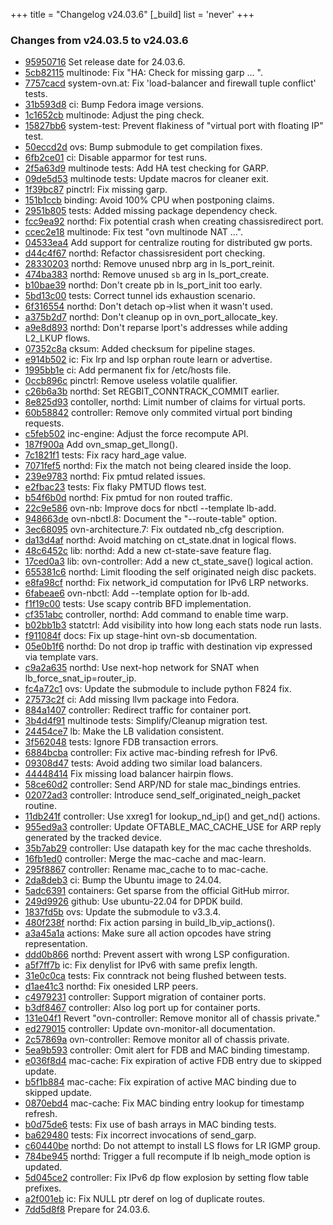 +++
title = "Changelog v24.03.6"
[_build]
  list = 'never'
+++

### Changes from v24.03.5 to v24.03.6

- [95950716](https://github.com/ovn-org/ovn/commit/95950716caf3cbba69ca2b8cbc79dd9ce5b086b6) Set release date for 24.03.6.
- [5cb82115](https://github.com/ovn-org/ovn/commit/5cb82115c8dd3c3eece939ca2830ce6284c23676) multinode: Fix "HA: Check for missing garp ... ".
- [7757cacd](https://github.com/ovn-org/ovn/commit/7757cacde0b3f1bc559ff2d7b5bd20b6b841504f) system-ovn.at: Fix 'load-balancer and firewall tuple conflict' tests.
- [31b593d8](https://github.com/ovn-org/ovn/commit/31b593d8ed4da8aab3d5a65dbd8c2fbf5b1dcd46) ci: Bump Fedora image versions.
- [1c1652cb](https://github.com/ovn-org/ovn/commit/1c1652cbd6412729e2b0b28008b44ad3685eb7dd) multinode: Adjust the ping check.
- [15827bb6](https://github.com/ovn-org/ovn/commit/15827bb65ae1cf0b156d6ada9324c4823d72e57f) system-test: Prevent flakiness of "virtual port with floating IP" test.
- [50eccd2d](https://github.com/ovn-org/ovn/commit/50eccd2dc840b8d5bcff1989a535160c1fa8ed86) ovs: Bump submodule to get compilation fixes.
- [6fb2ce01](https://github.com/ovn-org/ovn/commit/6fb2ce0101a4f00657916f54086e053f779e0c4a) ci: Disable apparmor for test runs.
- [2f5a63d9](https://github.com/ovn-org/ovn/commit/2f5a63d953691253c2eb76daf6b5aed3fe2f4900) multinode tests: Add HA test checking for GARP.
- [09de5d53](https://github.com/ovn-org/ovn/commit/09de5d5366cfa1e1f5dbd5081e1b7d01b4733cc2) multinode tests: Update macros for cleaner exit.
- [1f39bc87](https://github.com/ovn-org/ovn/commit/1f39bc878eae18f0367519cb52b5caa15f10a451) pinctrl: Fix missing garp.
- [151b1ccb](https://github.com/ovn-org/ovn/commit/151b1ccb82d7b49e58b094c1a55fbf0e338b6e28) binding: Avoid 100% CPU when postponing claims.
- [2951b805](https://github.com/ovn-org/ovn/commit/2951b80588e838b64e6d36769af2e9179deb3699) tests: Added missing package dependency check.
- [fcc9ea92](https://github.com/ovn-org/ovn/commit/fcc9ea92f00aba00d888630b72b51570323941d8) northd: Fix potential crash when creating chassisredirect port.
- [ccec2e18](https://github.com/ovn-org/ovn/commit/ccec2e18c08aec2bdb196987451a7b1d3a39b5fd) multinode: Fix test "ovn multinode NAT ...".
- [04533ea4](https://github.com/ovn-org/ovn/commit/04533ea43adefd352879dcb9d2cd2b9e4f168525) Add support for centralize routing for distributed gw ports.
- [d44c4f67](https://github.com/ovn-org/ovn/commit/d44c4f6778ae1e233c9a378e3f9b818f2e49da18) northd: Refactor chassisresident port checking.
- [28330203](https://github.com/ovn-org/ovn/commit/28330203cfad3cffbab55ce099b548de99cdeec5) northd: Remove unused nbrp arg in ls_port_reinit.
- [474ba383](https://github.com/ovn-org/ovn/commit/474ba3837d0b9ce8b2ee35220ee32df0e9335302) northd: Remove unused `sb` arg in ls_port_create.
- [b10bae39](https://github.com/ovn-org/ovn/commit/b10bae3905d5a9d042d5b57cb281547970e592d4) northd: Don't create pb in ls_port_init too early.
- [5bd13c00](https://github.com/ovn-org/ovn/commit/5bd13c0056d44b606f258b0f024ed4daa64aa0bc) tests: Correct tunnel ids exhaustion scenario.
- [6f316554](https://github.com/ovn-org/ovn/commit/6f316554dbeccde9aa6a29d62408012e19866ae2) northd: Don't detach op->list when it wasn't used.
- [a375b2d7](https://github.com/ovn-org/ovn/commit/a375b2d7205e7e6efc3d0096d1ddf61347c0bd89) northd: Don't cleanup op in ovn_port_allocate_key.
- [a9e8d893](https://github.com/ovn-org/ovn/commit/a9e8d8931c12d194efe1a15ac96536b100fcfa40) northd: Don't reparse lport's addresses while adding L2_LKUP flows.
- [07352c8a](https://github.com/ovn-org/ovn/commit/07352c8a4432166988c45fefcf32c6e180f75ecd) cksum: Added checksum for pipeline stages.
- [e914b502](https://github.com/ovn-org/ovn/commit/e914b50254a6068bf9f8fd25f823043d22f0e41f) ic: Fix lrp and lsp orphan route learn or advertise.
- [1995bb1e](https://github.com/ovn-org/ovn/commit/1995bb1edb037f48496b2e2d9460f3695bed7d76) ci: Add permanent fix for /etc/hosts file.
- [0ccb896c](https://github.com/ovn-org/ovn/commit/0ccb896cba1e5f02b26f450d0c708f0eedc5f592) pinctrl: Remove useless volatile qualifier.
- [c26b6a3b](https://github.com/ovn-org/ovn/commit/c26b6a3b260b9412b8b71413a63d6a676bb6a4e6) northd: Set REGBIT_CONNTRACK_COMMIT earlier.
- [8e825d93](https://github.com/ovn-org/ovn/commit/8e825d936cd8f610870d641f488ce30e1d995cdc) contoller, northd: Limit number of claims for virtual ports.
- [60b58842](https://github.com/ovn-org/ovn/commit/60b58842eddd009c30db9003ce68fafb4c5f14f6) controller: Remove only commited virtual port binding requests.
- [c5feb502](https://github.com/ovn-org/ovn/commit/c5feb5025a0fd04b72b7888fea3d3cb0eba9ed36) inc-engine: Adjust the force recompute API.
- [187f900a](https://github.com/ovn-org/ovn/commit/187f900a5a071b8dddae6790539d829f14623d65) Add ovn_smap_get_llong().
- [7c1821f1](https://github.com/ovn-org/ovn/commit/7c1821f176f625544e1f833a71c618a908f71ce6) tests: Fix racy hard_age value.
- [7071fef5](https://github.com/ovn-org/ovn/commit/7071fef507482e61ad86e3ee862dea00f2f8057b) northd: Fix the match not being cleared inside the loop.
- [239e9783](https://github.com/ovn-org/ovn/commit/239e9783b70e1e49b9eeacece108efb9d7210d17) northd: Fix pmtud related issues.
- [e2fbac23](https://github.com/ovn-org/ovn/commit/e2fbac23a71cfa44f3a37d40a24ecaa946f9db49) tests: Fix flaky PMTUD flows test.
- [b54f6b0d](https://github.com/ovn-org/ovn/commit/b54f6b0dbba919a2f02d8f462e656aa4d33949a3) northd: Fix pmtud for non routed traffic.
- [22c9e586](https://github.com/ovn-org/ovn/commit/22c9e5866b3790b48adbc22691c1b644400433cd) ovn-nb: Improve docs for nbctl --template lb-add.
- [948663de](https://github.com/ovn-org/ovn/commit/948663deea8875e6cccec1ee154bf7926cb4d22f) ovn-nbctl.8: Document the "--route-table" option.
- [3ec68095](https://github.com/ovn-org/ovn/commit/3ec68095670eb589dab3cf7b4c66c445493bcf58) ovn-architecture.7: Fix outdated nb_cfg description.
- [da13d4af](https://github.com/ovn-org/ovn/commit/da13d4af9510052d1f0a5fc625922e85b0ba97c6) northd: Avoid matching on ct_state.dnat in logical flows.
- [48c6452c](https://github.com/ovn-org/ovn/commit/48c6452cf8759ee74dd7a889879026593f8d213d) lib: northd: Add a new ct-state-save feature flag.
- [17ced0a3](https://github.com/ovn-org/ovn/commit/17ced0a3ac162d42a20085ac7edd7adc611fd5d9) lib: ovn-controller: Add a new ct_state_save() logical action.
- [655381c6](https://github.com/ovn-org/ovn/commit/655381c6abd15ded15f67f49eaa4aba922a14866) northd: Limit flooding the self originated neigh disc packets.
- [e8fa98cf](https://github.com/ovn-org/ovn/commit/e8fa98cfa54e029d2a77ce3349b97b4108dd01ed) northd: Fix network_id computation for IPv6 LRP networks.
- [6fabeae6](https://github.com/ovn-org/ovn/commit/6fabeae65b573e8264b1ea4ccd14f0eee27a0d4b) ovn-nbctl: Add --template option for lb-add.
- [f1f19c00](https://github.com/ovn-org/ovn/commit/f1f19c00b67fba839dc17a1de7df94a4202576fd) tests: Use scapy contrib BFD implementation.
- [cf351abc](https://github.com/ovn-org/ovn/commit/cf351abcb67ff0e227faf72635d9f62ebf0f6e55) controller, northd: Add command to enable time warp.
- [b02bb1b3](https://github.com/ovn-org/ovn/commit/b02bb1b3162504b18d6212d6d043b3ea200cd324) statctrl: Add visibility into how long each stats node run lasts.
- [f911084f](https://github.com/ovn-org/ovn/commit/f911084fb157d5a013103ba5439b22b99cb104e7) docs: Fix up stage-hint ovn-sb documentation.
- [05e0b1f6](https://github.com/ovn-org/ovn/commit/05e0b1f6046e2672018aaadf314f58a21d0806e1) northd: Do not drop ip traffic with destination vip expressed via template vars.
- [c9a2a635](https://github.com/ovn-org/ovn/commit/c9a2a635776ffc716560a7cc066c2bce4d251f0f) northd: Use next-hop network for SNAT when lb_force_snat_ip=router_ip.
- [fc4a72c1](https://github.com/ovn-org/ovn/commit/fc4a72c1e2303ab8197b01035fc28a734242c428) ovs: Update the submodule to include python F824 fix.
- [27573c2f](https://github.com/ovn-org/ovn/commit/27573c2f1ff2719a33f1428c1015d39b53d31d5f) ci: Add missing llvm package into Fedora.
- [884a1407](https://github.com/ovn-org/ovn/commit/884a140767bb47a8ccf269635aa40e44fc4c2c31) controller: Redirect traffic for container port.
- [3b4d4f91](https://github.com/ovn-org/ovn/commit/3b4d4f914c31802365ad769c1d6c759a8d159398) multinode tests: Simplify/Cleanup migration test.
- [24454ce7](https://github.com/ovn-org/ovn/commit/24454ce798e3438aadd460412c4eafc78a1117a8) lb: Make the LB validation consistent.
- [3f562048](https://github.com/ovn-org/ovn/commit/3f562048ad9952058417a79d97f8bb2322e8b517) tests: Ignore FDB transaction errors.
- [6884bcba](https://github.com/ovn-org/ovn/commit/6884bcba797430a0500ac577552935259538abea) controller: Fix active mac-binding refresh for IPv6.
- [09308d47](https://github.com/ovn-org/ovn/commit/09308d47eaf6ef19f71eaef3b30799366b5fec5c) tests: Avoid adding two similar load balancers.
- [44448414](https://github.com/ovn-org/ovn/commit/44448414aefa9f846d6aca9848d5ac14d560cf14) Fix missing load balancer hairpin flows.
- [58ce60d2](https://github.com/ovn-org/ovn/commit/58ce60d2f1d932b842512763c2b8fc0943e1f8e3) controller: Send ARP/ND for stale mac_bindings entries.
- [02072ad3](https://github.com/ovn-org/ovn/commit/02072ad3ac6cdd792e8c4ac212dbb7bce803164f) controller: Introduce send_self_originated_neigh_packet routine.
- [11db241f](https://github.com/ovn-org/ovn/commit/11db241f12586535ab70bc38c05730f2a96fdb96) controller: Use xxreg1 for lookup_nd_ip() and get_nd() actions.
- [955ed9a3](https://github.com/ovn-org/ovn/commit/955ed9a32c37ca1695c01e643e65c3c586595998) controller: Update OFTABLE_MAC_CACHE_USE for ARP reply generated by the tracked device.
- [35b7ab29](https://github.com/ovn-org/ovn/commit/35b7ab29da3f27ffafebdfed28aecde948afade2) controller: Use datapath key for the mac cache thresholds.
- [16fb1ed0](https://github.com/ovn-org/ovn/commit/16fb1ed0c94018b392d5107798a2953828b7ba32) controller: Merge the mac-cache and mac-learn.
- [295f8867](https://github.com/ovn-org/ovn/commit/295f88673a408e348b877ec2cb421923707561cf) controller: Rename mac_cache to to mac-cache.
- [2da8deb3](https://github.com/ovn-org/ovn/commit/2da8deb3f909fec7624e764ef48dfcd4b0fc38a5) ci: Bump the Ubuntu image to 24.04.
- [5adc6391](https://github.com/ovn-org/ovn/commit/5adc6391eebd49aadfeb5debc91d25d6414dd097) containers: Get sparse from the official GitHub mirror.
- [249d9926](https://github.com/ovn-org/ovn/commit/249d99266aa8e7ad51dbff5c528f7589ee25c635) github: Use ubuntu-22.04 for DPDK build.
- [1837fd5b](https://github.com/ovn-org/ovn/commit/1837fd5b18036f8e5e65ce7e811890f7c2a2d344) ovs: Update the submodule to v3.3.4.
- [480f238f](https://github.com/ovn-org/ovn/commit/480f238f6c2230e6150f3fe9f2a8e94447b35658) northd: Fix action parsing in build_lb_vip_actions().
- [a3a45a1a](https://github.com/ovn-org/ovn/commit/a3a45a1a6c3294368a27032c76d48dd001dd8afb) actions: Make sure all action opcodes have string representation.
- [ddd0b866](https://github.com/ovn-org/ovn/commit/ddd0b86642e456ffdc86929d8b756ca1c392aa13) northd: Prevent assert with wrong LSP configuration.
- [a5f7ff7b](https://github.com/ovn-org/ovn/commit/a5f7ff7b0d900e061b3e61f5d051e07214d07d25) ic: Fix denylist for IPv6 with same prefix length.
- [31e0c0ca](https://github.com/ovn-org/ovn/commit/31e0c0ca46ec870da3663df798351514259d045a) tests: Fix conntrack not being flushed between tests.
- [d1ae41c3](https://github.com/ovn-org/ovn/commit/d1ae41c389310733c8a7be990e9a4106d05fe61d) northd: Fix onesided LRP peers.
- [c4979231](https://github.com/ovn-org/ovn/commit/c497923186d43e0c906fee36cd381613dea1b33c) controller: Support migration of container ports.
- [b3df8467](https://github.com/ovn-org/ovn/commit/b3df8467a75035e77ac78f261a5d473afe007ac9) controller: Also log port up for container ports.
- [131e04f1](https://github.com/ovn-org/ovn/commit/131e04f174ee2482bdc49c29016cd057b3e2ce65) Revert "ovn-controller: Remove monitor all of chassis private."
- [ed279015](https://github.com/ovn-org/ovn/commit/ed2790153c07a376890f28b0a16bc321e3af016b) controller: Update ovn-monitor-all documentation.
- [2c57869a](https://github.com/ovn-org/ovn/commit/2c57869a3ced4fd7462cd8c233f9983564f99225) ovn-controller: Remove monitor all of chassis private.
- [5ea9b593](https://github.com/ovn-org/ovn/commit/5ea9b593cd282c39853ef75caaeeaf84491accef) controller: Omit alert for FDB and MAC binding timestamp.
- [e036f8d4](https://github.com/ovn-org/ovn/commit/e036f8d41d24091237f6439e6358a3e47682e6ae) mac-cache: Fix expiration of active FDB entry due to skipped update.
- [b5f1b884](https://github.com/ovn-org/ovn/commit/b5f1b884fcc68a9b5854b15de0da3ed997a8a747) mac-cache: Fix expiration of active MAC binding due to skipped update.
- [0870ebd4](https://github.com/ovn-org/ovn/commit/0870ebd44dfce38f86404778cc6bee5df40cdf5c) mac-cache: Fix MAC binding entry lookup for timestamp refresh.
- [b0d75de6](https://github.com/ovn-org/ovn/commit/b0d75de69887346f8a139520ec9ef0a3b7d41108) tests: Fix use of bash arrays in MAC binding tests.
- [ba629480](https://github.com/ovn-org/ovn/commit/ba62948045ff772dcba85b13a5894c0d7b4eba78) tests: Fix incorrect invocations of send_garp.
- [c60440be](https://github.com/ovn-org/ovn/commit/c60440befc464a0ec786345806f216a841476a19) northd: Do not attempt to install LS flows for LR IGMP group.
- [784be945](https://github.com/ovn-org/ovn/commit/784be94567a88cc055855446aab14b046dfccb15) northd: Trigger a full recompute if lb neigh_mode option is updated.
- [5d045ce2](https://github.com/ovn-org/ovn/commit/5d045ce28525388fa2c9c6fdb189e7289ccc6768) controller: Fix IPv6 dp flow explosion by setting flow table prefixes.
- [a2f001eb](https://github.com/ovn-org/ovn/commit/a2f001eba006f08be7974589fb1d5616b07588fd) ic: Fix NULL ptr deref on log of duplicate routes.
- [7dd5d8f8](https://github.com/ovn-org/ovn/commit/7dd5d8f82030e4927fca24d99d2b46816b6de4dc) Prepare for 24.03.6.